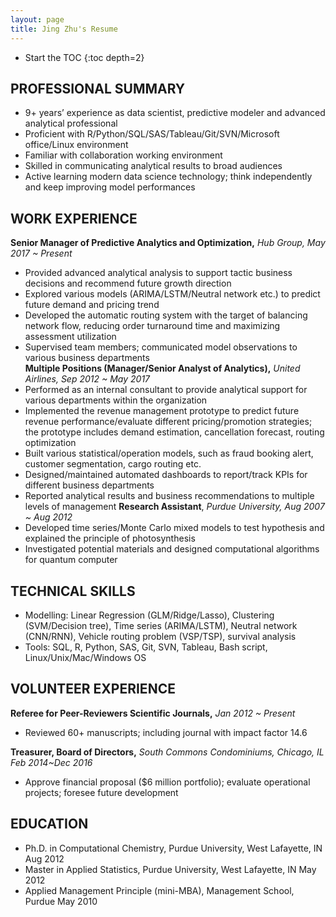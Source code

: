 ```yaml
---
layout: page
title: Jing Zhu's Resume
---
```


* Start the TOC
{:toc depth=2}

## PROFESSIONAL SUMMARY
- 9+ years’ experience as data scientist, predictive modeler and advanced analytical professional
- Proficient with R/Python/SQL/SAS/Tableau/Git/SVN/Microsoft office/Linux environment
- Familiar with collaboration working environment
- Skilled in communicating analytical results to broad audiences
- Active learning modern data science technology; think independently and keep improving model performances

## WORK EXPERIENCE  
**Senior Manager of Predictive Analytics and Optimization,** _Hub Group, May 2017 ~ Present_
- Provided advanced analytical analysis to support tactic business decisions and recommend future growth direction
- Explored various models (ARIMA/LSTM/Neutral network etc.) to predict future demand and pricing trend
- Developed the automatic routing system with the target of balancing network flow, reducing order turnaround time and maximizing assessment utilization 
- Supervised team members; communicated model observations to various business departments  
**Multiple Positions (Manager/Senior Analyst of Analytics),** _United Airlines, Sep 2012 ~ May 2017_
- Performed as an internal consultant to provide analytical support for various departments within the organization
- Implemented the revenue management prototype to predict future revenue performance/evaluate different pricing/promotion strategies; the prototype includes demand estimation, cancellation forecast, routing optimization
- Built various statistical/operation models, such as fraud booking alert, customer segmentation, cargo routing etc.
- Designed/maintained automated dashboards to report/track KPIs for different business departments
- Reported analytical results and business recommendations to multiple levels of management
**Research Assistant**, _Purdue University, Aug 2007 ~ Aug 2012_
- Developed time series/Monte Carlo mixed models to test hypothesis and explained the principle of photosynthesis
- Investigated potential materials and designed computational algorithms for quantum computer

## TECHNICAL SKILLS  
- Modelling: Linear Regression (GLM/Ridge/Lasso), Clustering (SVM/Decision tree), Time series (ARIMA/LSTM), Neutral network (CNN/RNN), Vehicle routing problem (VSP/TSP), survival analysis
- Tools: SQL, R, Python, SAS, Git, SVN, Tableau, Bash script, Linux/Unix/Mac/Windows OS

## VOLUNTEER EXPERIENCE  
**Referee for Peer-Reviewers Scientific Journals,** _Jan 2012 ~ Present_
- Reviewed 60+ manuscripts; including journal with impact factor 14.6   

**Treasurer, Board of Directors,** _South Commons Condominiums, Chicago, IL Feb 2014~Dec 2016_
- Approve financial proposal ($6 million portfolio); evaluate operational projects; foresee future development

## EDUCATION
- Ph.D. in Computational Chemistry, Purdue University, West Lafayette, IN       Aug 2012
- Master in Applied Statistics, Purdue University, West Lafayette, IN           May 2012
- Applied Management Principle (mini-MBA), Management School, Purdue        May 2010